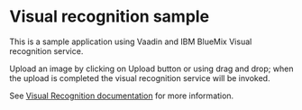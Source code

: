 # Visual recognition sample

This is a sample application using Vaadin and IBM BlueMix Visual recognition service.

Upload an image by clicking on Upload button or using drag and drop; 
when the upload is completed the visual recognition service will be invoked.


See [Visual Recognition documentation](http://www.ibm.com/smarterplanet/us/en/ibmwatson/developercloud/visual-recognition.html)
for more information.